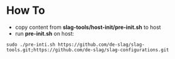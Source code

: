 # How To

* copy content from **slag-tools/host-init/pre-init.sh** to host
* run **pre-init.sh** on host:
```
sudo ./pre-inti.sh https://github.com/de-slag/slag-tools.git;https://github.com/de-slag/slag-configurations.git
```
